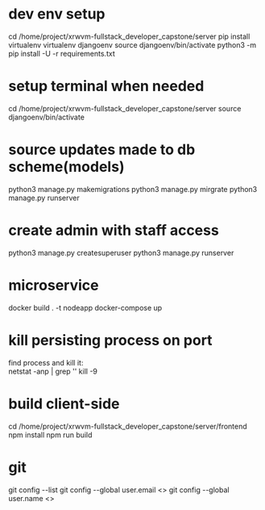 # dev env setup
cd /home/project/xrwvm-fullstack_developer_capstone/server
pip install virtualenv
virtualenv djangoenv
source djangoenv/bin/activate
python3 -m pip install -U -r requirements.txt

# setup terminal when needed
cd /home/project/xrwvm-fullstack_developer_capstone/server
source djangoenv/bin/activate

# source updates made to db scheme(models)
python3 manage.py makemigrations
python3 manage.py mirgrate
python3 manage.py runserver

# create admin with staff access
python3 manage.py createsuperuser
python3 manage.py runserver

# microservice
docker build . -t nodeapp
docker-compose up

# kill persisting process on port 
  find process and kill it:  
  netstat -anp | grep '<port>'
  kill -9 <pid>

# build client-side
cd /home/project/xrwvm-fullstack_developer_capstone/server/frontend
npm install
npm run build

# git
git config --list
git config --global user.email <>
git config --global user.name <>